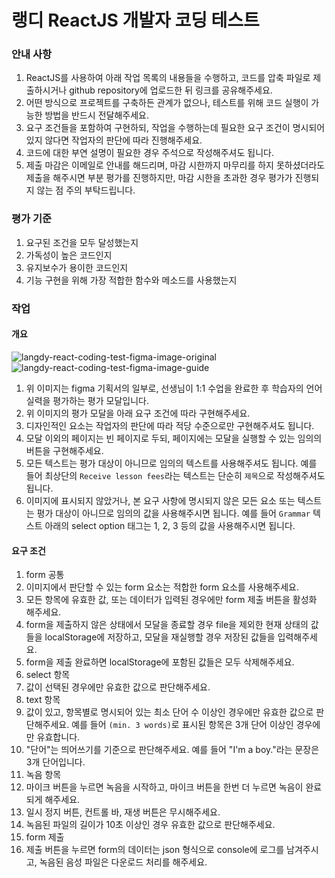 # 랭디 ReactJS 개발자 코딩 테스트
### 안내 사항
1. ReactJS를 사용하여 아래 작업 목록의 내용들을 수행하고, 코드를 압축 파일로 제출하시거나 github repository에 업로드한 뒤 링크를 공유해주세요.
2. 어떤 방식으로 프로젝트를 구축하든 관계가 없으나, 테스트를 위해 코드 실행이 가능한 방법을 반드시 전달해주세요.
3. 요구 조건들을 포함하여 구현하되, 작업을 수행하는데 필요한 요구 조건이 명시되어 있지 않다면 작업자의 판단에 따라 진행해주세요.
4. 코드에 대한 부연 설명이 필요한 경우 주석으로 작성해주셔도 됩니다.
5. 제출 마감은 이메일로 안내를 해드리며, 마감 시한까지 마무리를 하지 못하셨더라도 제출을 해주시면 부분 평가를 진행하지만, 마감 시한을 초과한 경우 평가가 진행되지 않는 점 주의 부탁드립니다.

### 평가 기준
1. 요구된 조건을 모두 달성했는지
2. 가독성이 높은 코드인지
3. 유지보수가 용이한 코드인지
4. 기능 구현을 위해 가장 적합한 함수와 메소드를 사용했는지

### 작업
#### 개요
![langdy-react-coding-test-figma-image-original](https://github.com/langdy/langdy-react-coding-test/assets/17870010/0d9d2fe7-aacf-481b-a398-c8c63c672b9f)
![langdy-react-coding-test-figma-image-guide](https://github.com/langdy/langdy-react-coding-test/assets/17870010/d515f9dd-ca20-4947-8f7b-54728bc575af)
1. 위 이미지는 figma 기획서의 일부로, 선생님이 1:1 수업을 완료한 후 학습자의 언어 실력을 평가하는 평가 모달입니다.
2. 위 이미지의 평가 모달을 아래 요구 조건에 따라 구현해주세요.
3. 디자인적인 요소는 작업자의 판단에 따라 적당 수준으로만 구현해주셔도 됩니다.
4. 모달 이외의 페이지는 빈 페이지로 두되, 페이지에는 모달을 실행할 수 있는 임의의 버튼을 구현해주세요.
5. 모든 텍스트는 평가 대상이 아니므로 임의의 텍스트를 사용해주셔도 됩니다. 예를 들어 최상단의 `Receive lesson fees`라는 텍스트는 단순히 `제목`으로 작성해주셔도 됩니다.
6. 이미지에 표시되지 않았거나, 본 요구 사항에 명시되지 않은 모든 요소 또는 텍스트는 평가 대상이 아니므로 임의의 값을 사용해주시면 됩니다. 예를 들어 `Grammar` 텍스트 아래의 select option 태그는 1, 2, 3 등의 값을 사용해주시면 됩니다.

#### 요구 조건
1. form 공통
  1. 이미지에서 판단할 수 있는 form 요소는 적합한 form 요소를 사용해주세요.
  2. 모든 항목에 유효한 값, 또는 데이터가 입력된 경우에만 form 제출 버튼을 활성화 해주세요.
  3. form을 제출하지 않은 상태에서 모달을 종료할 경우 file을 제외한 현재 상태의 값들을 localStorage에 저장하고, 모달을 재실행할 경우 저장된 값들을 입력해주세요.
  4. form을 제출 완료하면 localStorage에 포함된 값들은 모두 삭제해주세요.
2. select 항목
  1. 값이 선택된 경우에만 유효한 값으로 판단해주세요.
3. text 항목
  1. 값이 있고, 항목별로 명시되어 있는 최소 단어 수 이상인 경우에만 유효한 값으로 판단해주세요. 예를 들어 `(min. 3 words)`로 표시된 항목은 3개 단어 이상인 경우에만 유효합니다.
  2. "단어"는 띄어쓰기를 기준으로 판단해주세요. 예를 들어 "I'm a boy."라는 문장은 3개 단어입니다.
4. 녹음 항목
  1. 마이크 버튼을 누르면 녹음을 시작하고, 마이크 버튼을 한번 더 누르면 녹음이 완료되게 해주세요.
  2. 일시 정지 버튼, 컨트롤 바, 재생 버튼은 무시해주세요.
  3. 녹음된 파일의 길이가 10초 이상인 경우 유효한 값으로 판단해주세요.
5. form 제출
  1. 제출 버튼을 누르면 form의 데이터는 json 형식으로 console에 로그를 남겨주시고, 녹음된 음성 파일은 다운로드 처리를 해주세요.

